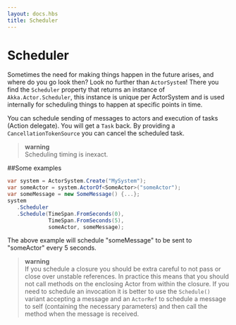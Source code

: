 ```yaml
---
layout: docs.hbs
title: Scheduler
---
```

# Scheduler

Sometimes the need for making things happen in the future arises, and where do
you go look then?  Look no further than ``ActorSystem``! There you find the
`Scheduler` property that returns an instance of
`Akka.Actor.Scheduler`, this instance is unique per ActorSystem and is
used internally for scheduling things to happen at specific points in time.

You can schedule sending of messages to actors and execution of tasks
(Action delegate).  You will get a ``Task`` back.
By providing a `CancellationTokenSource` you can cancel the scheduled task.

> **warning**<br/>
Scheduling timing is inexact.

##Some examples

```csharp
var system = ActorSystem.Create("MySystem");
var someActor = system.ActorOf<SomeActor>("someActor");
var someMessage = new SomeMessage() {...};
system
   .Scheduler
   .Schedule(TimeSpan.FromSeconds(0),
             TimeSpan.FromSeconds(5),
             someActor, someMessage);
```

The above example will schedule "someMessage" to be sent to "someActor" every 5 seconds.

> **warning**<br/>
If you schedule a closure you should be extra careful
to not pass or close over unstable references. In practice this means that you should
not call methods on the enclosing Actor from within the closure.
If you need to schedule an invocation it is better to use the ``Schedule()``
variant accepting a message and an ``ActorRef`` to schedule a message to self
(containing the necessary parameters) and then call the method when the message is received.